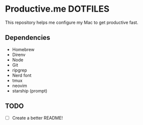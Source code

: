 # Productive.me DOTFILES

This repository helps me configure my Mac to get productive fast.

## Dependencies

- Homebrew
- Direnv
- Node
- Git
- ripgrep
- Nerd font
- tmux
- neovim
- starship (prompt)

## TODO

- [ ] Create a better README!


